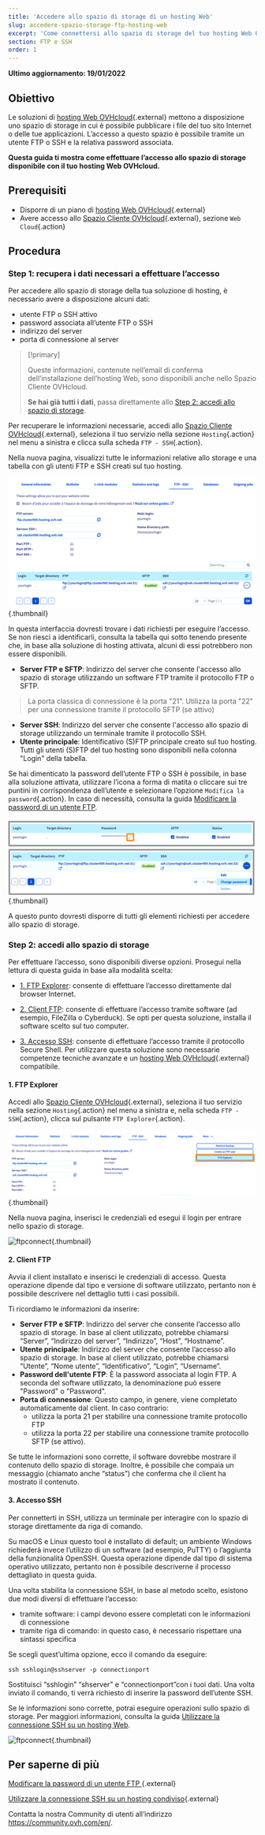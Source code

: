 ```yaml
---
title: 'Accedere allo spazio di storage di un hosting Web'
slug: accedere-spazio-storage-ftp-hosting-web
excerpt: 'Come connettersi allo spazio di storage del tuo hosting Web OVHcloud'
section: FTP e SSH
order: 1
---
```


**Ultimo aggiornamento: 19/01/2022**

## Obiettivo

Le soluzioni di [hosting Web OVHcloud](https://www.ovhcloud.com/it/web-hosting/){.external} mettono a disposizione uno spazio di storage in cui è possibile pubblicare i file del tuo sito Internet o delle tue applicazioni. L’accesso a questo spazio è possibile tramite un utente FTP o SSH e la relativa password associata.

**Questa guida ti mostra come effettuare l’accesso allo spazio di storage disponibile con il tuo hosting Web OVHcloud.**

## Prerequisiti

- Disporre di un piano di [hosting Web OVHcloud](https://www.ovhcloud.com/it/web-hosting/){.external}
- Avere accesso allo [Spazio Cliente OVHcloud](https://www.ovh.com/auth/?action=gotomanager&from=https://www.ovh.it/&ovhSubsidiary=it){.external}, sezione `Web Cloud`{.action}

## Procedura

### Step 1: recupera i dati necessari a effettuare l’accesso

Per accedere allo spazio di storage della tua soluzione di hosting, è necessario avere a disposizione alcuni dati:

- utente FTP o SSH attivo
- password associata all’utente FTP o SSH
- indirizzo del server
- porta di connessione al server

> [!primary]
>
> Queste informazioni, contenute nell’email di conferma dell’installazione dell’hosting Web, sono disponibili anche nello Spazio Cliente OVHcloud.
>
> **Se hai già tutti i dati**, passa direttamente allo [Step 2: accedi allo spazio di storage](./#step-2-accedi-allo-spazio-di-storage).
> 

Per recuperare le informazioni necessarie, accedi allo [Spazio Cliente OVHcloud](https://www.ovh.com/auth/?action=gotomanager&from=https://www.ovh.it/&ovhSubsidiary=it){.external}, seleziona il tuo servizio nella sezione `Hosting`{.action} nel menu a sinistra e clicca sulla scheda `FTP - SSH`{.action}. 

Nella nuova pagina, visualizzi tutte le informazioni relative allo storage e una tabella con gli utenti FTP e SSH creati sul tuo hosting.

![ftpconnect](images/connect-ftp-step1.png){.thumbnail}

In questa interfaccia dovresti trovare i dati richiesti per eseguire l’accesso. Se non riesci a identificarli, consulta la tabella qui sotto tenendo presente che, in base alla soluzione di hosting attivata, alcuni di essi potrebbero non essere disponibili.

- **Server FTP e SFTP**: Indirizzo del server che consente l'accesso allo spazio di storage utilizzando un software FTP tramite il protocollo FTP o SFTP.

> La porta classica di connessione è la porta "21". Utilizza la porta "22" per una connessione tramite il protocollo SFTP (se attivo)

- **Server SSH**: Indirizzo del server che consente l'accesso allo spazio di storage utilizzando un terminale tramite il protocollo SSH.
- **Utente principale**: Identificativo (S)FTP principale creato sul tuo hosting. Tutti gli utenti (S)FTP del tuo hosting sono disponibili nella colonna "Login" della tabella.

Se hai dimenticato la password dell’utente FTP o SSH è possibile, in base alla soluzione attivata, utilizzare l’icona a forma di matita o cliccare sui tre puntini in corrispondenza dell’utente e selezionare l’opzione `Modifica la password`{.action}. In caso di necessità, consulta la guida [Modificare la password di un utente FTP](../modificare-la-password-utente-ftp/).

![ftpconnect](images/connect-ftp-step2.png){.thumbnail}

A questo punto dovresti disporre di tutti gli elementi richiesti per accedere allo spazio di storage.

### Step 2: accedi allo spazio di storage

Per effettuare l’accesso, sono disponibili diverse opzioni. Prosegui nella lettura di questa guida in base alla modalità scelta:

- [1. FTP Explorer](#ftpexplorer): consente di effettuare l’accesso direttamente dal browser Internet.

- [2. Client FTP](#ftpsoftware): consente di effettuare l’accesso tramite software (ad esempio, FileZilla o Cyberduck). Se opti per questa soluzione, installa il software scelto sul tuo computer.

- [3. Accesso SSH](#ssh): consente di effettuare l’accesso tramite il protocollo Secure Shell. Per utilizzare questa soluzione sono necessarie competenze tecniche avanzate e un [hosting Web OVHcloud](https://www.ovhcloud.com/it/web-hosting/){.external} compatibile.

#### 1. FTP Explorer <a name="ftpexplorer"></a>

Accedi allo [Spazio Cliente OVHcloud](https://www.ovh.com/auth/?action=gotomanager&from=https://www.ovh.it/&ovhSubsidiary=it){.external}, seleziona il tuo servizio nella sezione `Hosting`{.action} nel menu a sinistra e, nella scheda `FTP - SSH`{.action}, clicca sul pulsante `FTP Explorer`{.action}. 

![ftpconnect](images/connect-ftp-step3.png){.thumbnail}

Nella nuova pagina, inserisci le credenziali ed esegui il login per entrare nello spazio di storage.

![ftpconnect](images/connect-ftp-step4.png){.thumbnail}

#### 2. Client FTP <a name="ftpsoftware"></a>

Avvia il client installato e inserisci le credenziali di accesso. Questa operazione dipende dal tipo e versione di software utilizzato, pertanto non è possibile descrivere nel dettaglio tutti i casi possibili.

Ti ricordiamo le informazioni da inserire:

- **Server FTP e SFTP**: Indirizzo del server che consente l’accesso allo spazio di storage. In base al client utilizzato, potrebbe chiamarsi “Server”, “Indirizzo del server”, “Indirizzo”, “Host”, “Hostname”.
- **Utente principale**: Indirizzo del server che consente l’accesso allo spazio di storage. In base al client utilizzato, potrebbe chiamarsi “Utente”, “Nome utente”, “Identificativo”, “Login”, “Username”.
- **Password dell'utente FTP**: È la password associata al login FTP. A seconda del software utilizzato, la denominazione può essere "Password" o "Password".
- **Porta di connessione**: Questo campo, in genere, viene completato automaticamente dal client. In caso contrario:
    - utilizza la porta 21 per stabilire una connessione tramite protocollo FTP
    - utilizza la porta 22 per stabilire una connessione tramite protocollo SFTP (se attivo).

Se tutte le informazioni sono corrette, il software dovrebbe mostrare il contenuto dello spazio di storage. Inoltre, è possibile che compaia un messaggio (chiamato anche “status”) che conferma che il client ha mostrato il contenuto.

#### 3. Accesso SSH <a name="ssh"></a>

Per connetterti in SSH, utilizza un terminale per interagire con lo spazio di storage direttamente da riga di comando. 

Su macOS e Linux questo tool è installato di default; un ambiente Windows richiederà invece l’utilizzo di un software (ad esempio, PuTTY) o l’aggiunta della funzionalità OpenSSH. Questa operazione dipende dal tipo di sistema operativo utilizzato, pertanto non è possibile descriverne il processo dettagliato in questa guida.

Una volta stabilita la connessione SSH, in base al metodo scelto, esistono due modi diversi di effettuare l’accesso: 

- tramite software: i campi devono essere completati con le informazioni di connessione
- tramite riga di comando: in questo caso, è necessario rispettare una sintassi specifica

Se scegli quest’ultima opzione, ecco il comando da eseguire:

```ssh
ssh sshlogin@sshserver -p connectionport
```

Sostituisci “sshlogin” “shserver” e “connectionport”con i tuoi dati. Una volta inviato il comando, ti verrà richiesto di inserire la password dell’utente SSH.

Se le informazioni sono corrette, potrai eseguire operazioni sullo spazio di storage. Per maggiori informazioni, consulta la guida [Utilizzare la connessione SSH su un hosting Web](../hosting_condiviso_il_protocollo_ssh/).

![ftpconnect](images/connect-ftp-step5.png){.thumbnail}

## Per saperne di più

[Modificare la password di un utente FTP ](../modificare-la-password-utente-ftp/){.external}

[Utilizzare la connessione SSH su un hosting condiviso](../hosting_condiviso_il_protocollo_ssh/){.external}

Contatta la nostra Community di utenti all’indirizzo <https://community.ovh.com/en/>.
